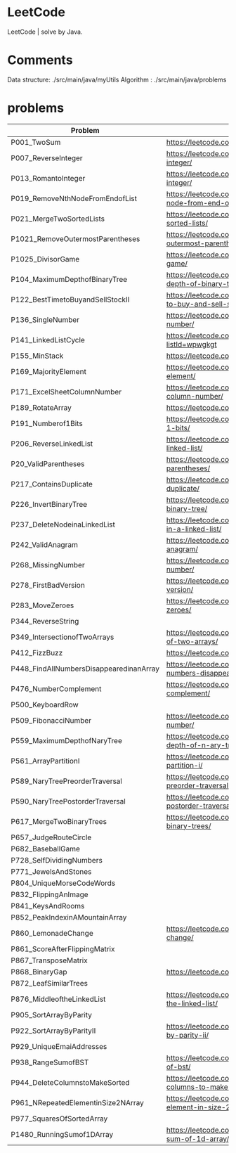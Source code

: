 # LeetCode
LeetCode | solve by Java.

# Comments
Data structure:  ./src/main/java/myUtils
Algorithm     :  ./src/main/java/problems

# problems

| Problem | Url  |
|---------|------|
| P001_TwoSum| https://leetcode.com/problems/two-sum/|
| P007_ReverseInteger| https://leetcode.com/problems/reverse-integer/|
| P013_RomantoInteger|https://leetcode.com/problems/roman-to-integer/|
| P019_RemoveNthNodeFromEndofList|https://leetcode.com/problems/remove-nth-node-from-end-of-list/|
| P021_MergeTwoSortedLists| https://leetcode.com/problems/merge-two-sorted-lists/|
| P1021_RemoveOutermostParentheses|https://leetcode.com/problems/remove-outermost-parentheses/|
| P1025_DivisorGame|https://leetcode.com/problems/divisor-game/|
| P104_MaximumDepthofBinaryTree|https://leetcode.com/problems/maximum-depth-of-binary-tree/|
| P122_BestTimetoBuyandSellStockII|https://leetcode.com/problems/best-time-to-buy-and-sell-stock-ii/|
| P136_SingleNumber|https://leetcode.com/problems/single-number/|
| P141_LinkedListCycle | https://leetcode.com/problemset/algorithms/?listId=wpwgkgt| 
| P155_MinStack|https://leetcode.com/problems/min-stack/|
| P169_MajorityElement|https://leetcode.com/problems/majority-element/|
| P171_ExcelSheetColumnNumber|https://leetcode.com/problems/excel-sheet-column-number/|
| P189_RotateArray|https://leetcode.com/problems/rotate-array/|
| P191_Numberof1Bits|https://leetcode.com/problems/number-of-1-bits/|
| P206_ReverseLinkedList|https://leetcode.com/problems/reverse-linked-list/|
| P20_ValidParentheses|https://leetcode.com/problems/valid-parentheses/|
| P217_ContainsDuplicate|https://leetcode.com/problems/contains-duplicate/|
| P226_InvertBinaryTree|https://leetcode.com/problems/invert-binary-tree/|
| P237_DeleteNodeinaLinkedList|https://leetcode.com/problems/delete-node-in-a-linked-list/|
| P242_ValidAnagram|https://leetcode.com/problems/valid-anagram/|
| P268_MissingNumber|https://leetcode.com/problems/missing-number/|
| P278_FirstBadVersion|https://leetcode.com/problems/first-bad-version/|
| P283_MoveZeroes|https://leetcode.com/problems/move-zeroes/|
| P344_ReverseString| |
| P349_IntersectionofTwoArrays|https://leetcode.com/problems/intersection-of-two-arrays/|
| P412_FizzBuzz|https://leetcode.com/problems/fizz-buzz/|
| P448_FindAllNumbersDisappearedinanArray|https://leetcode.com/problems/find-all-numbers-disappeared-in-an-array/|
| P476_NumberComplement|https://leetcode.com/problems/number-complement/|
| P500_KeyboardRow| |
| P509_FibonacciNumber|https://leetcode.com/problems/fibonacci-number/|
| P559_MaximumDepthofNaryTree|https://leetcode.com/problems/maximum-depth-of-n-ary-tree/|
| P561_ArrayPartitionI|https://leetcode.com/problems/array-partition-i/|
| P589_NaryTreePreorderTraversal|https://leetcode.com/problems/n-ary-tree-preorder-traversal/|
| P590_NaryTreePostorderTraversal|https://leetcode.com/problems/n-ary-tree-postorder-traversal/|
| P617_MergeTwoBinaryTrees|https://leetcode.com/problems/merge-two-binary-trees/|
| P657_JudgeRouteCircle | |
| P682_BaseballGame| | 
| P728_SelfDividingNumbers| |
| P771_JewelsAndStones| |
| P804_UniqueMorseCodeWords| |
| P832_FlippingAnImage| | 
| P841_KeysAndRooms| |
| P852_PeakIndexinAMountainArray| |
| P860_LemonadeChange|https://leetcode.com/problems/lemonade-change/|
| P861_ScoreAfterFlippingMatrix| |
| P867_TransposeMatrix| |
| P868_BinaryGap|https://leetcode.com/problems/binary-gap/|
| P872_LeafSimilarTrees| |
| P876_MiddleoftheLinkedList|https://leetcode.com/problems/middle-of-the-linked-list/|
| P905_SortArrayByParity| |
| P922_SortArrayByParityII|https://leetcode.com/problems/sort-array-by-parity-ii/|
| P929_UniqueEmaiAddresses| |
| P938_RangeSumofBST|https://leetcode.com/problems/range-sum-of-bst/|
| P944_DeleteColumnstoMakeSorted|https://leetcode.com/problems/delete-columns-to-make-sorted/|
| P961_NRepeatedElementinSize2NArray|https://leetcode.com/problems/n-repeated-element-in-size-2n-array/submissions/|
| P977_SquaresOfSortedArray| |
| P1480_RunningSumof1DArray |https://leetcode.com/problems/running-sum-of-1d-array/ |

